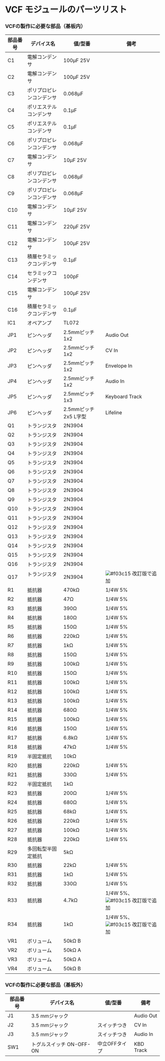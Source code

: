 # VCF モジュールのパーツリスト

### VCFの製作に必要な部品（基板内）

| 部品番号 | デバイス名        | 値/型番             | 備考             |
| ---- | ------------ | ---------------- | -------------- |
| C1   | 電解コンデンサ      | 100μF 25V        |                |
| C2   | 電解コンデンサ      | 100μF 25V        |                |
| C3   | ポリプロピレンコンデンサ | 0.068μF          |                |
| C4   | ポリエステルコンデンサ  | 0.1μF            |                |
| C5   | ポリエステルコンデンサ  | 0.1μF            |                |
| C6   | ポリプロピレンコンデンサ | 0.068μF          |                |
| C7   | 電解コンデンサ      | 10μF 25V         |                |
| C8   | ポリプロピレンコンデンサ | 0.068μF          |                |
| C9   | ポリプロピレンコンデンサ | 0.068μF          |                |
| C10  | 電解コンデンサ      | 10μF 25V         |                |
| C11  | 電解コンデンサ      | 220μF 25V        |                |
| C12  | 電解コンデンサ      | 100μF 25V        |                |
| C13  | 積層セラミックコンデンサ | 0.1μF            |                |
| C14  | セラミックコンデンサ   | 100pF            |                |
| C15  | 電解コンデンサ      | 100μF 25V        |                |
| C16  | 積層セラミックコンデンサ | 0.1μF            |                |
| IC1  | オペアンプ        | TL072            |                |
| JP1  | ピンヘッダ        | 2.5mmピッチ 1x2     | Audio Out      |
| JP2  | ピンヘッダ        | 2.5mmピッチ 1x2     | CV In          |
| JP3  | ピンヘッダ        | 2.5mmピッチ 1x2     | Envelope In    |
| JP4  | ピンヘッダ        | 2.5mmピッチ 1x2     | Audio In       |
| JP5  | ピンヘッダ        | 2.5mmピッチ 1x3     | Keyboard Track |
| JP6  | ピンヘッダ        | 2.5mmピッチ 2x5 L字型 | Lifeline       |
| Q1   | トランジスタ       | 2N3904           |                |
| Q2   | トランジスタ       | 2N3904           |                |
| Q3   | トランジスタ       | 2N3904           |                |
| Q4   | トランジスタ       | 2N3904           |                |
| Q5   | トランジスタ       | 2N3904           |                |
| Q6   | トランジスタ       | 2N3904           |                |
| Q7   | トランジスタ       | 2N3904           |                |
| Q8   | トランジスタ       | 2N3904           |                |
| Q9   | トランジスタ       | 2N3904           |                |
| Q10  | トランジスタ       | 2N3904           |                |
| Q11  | トランジスタ       | 2N3904           |                |
| Q12  | トランジスタ       | 2N3904           |                |
| Q13  | トランジスタ       | 2N3904           |                |
| Q14  | トランジスタ       | 2N3904           |                |
| Q15  | トランジスタ       | 2N3904           |                |
| Q16  | トランジスタ       | 2N3904           |                |
| Q17  | トランジスタ       | 2N3904           | ![#f03c15](https://placehold.it/15/f03c15/000000?text=+) 改訂版で追加 |
| R1   | 抵抗器          | 470kΩ            | 1/4W 5%        |
| R2   | 抵抗器          | 47Ω              | 1/4W 5%        |
| R3   | 抵抗器          | 390Ω             | 1/4W 5%        |
| R4   | 抵抗器          | 180Ω             | 1/4W 5%        |
| R5   | 抵抗器          | 150Ω             | 1/4W 5%        |
| R6   | 抵抗器          | 220kΩ            | 1/4W 5%        |
| R7   | 抵抗器          | 1kΩ              | 1/4W 5%        |
| R8   | 抵抗器          | 150Ω             | 1/4W 5%        |
| R9   | 抵抗器          | 100kΩ            | 1/4W 5%        |
| R10  | 抵抗器          | 150Ω             | 1/4W 5%        |
| R11  | 抵抗器          | 100kΩ            | 1/4W 5%        |
| R12  | 抵抗器          | 100kΩ            | 1/4W 5%        |
| R13  | 抵抗器          | 100kΩ            | 1/4W 5%        |
| R14  | 抵抗器          | 680Ω             | 1/4W 5%        |
| R15  | 抵抗器          | 100kΩ            | 1/4W 5%        |
| R16  | 抵抗器          | 150Ω             | 1/4W 5%        |
| R17  | 抵抗器          | 6.8kΩ            | 1/4W 5%        |
| R18  | 抵抗器          | 47kΩ             | 1/4W 5%        |
| R19  | 半固定抵抗        | 10kΩ             |                |
| R20  | 抵抗器          | 220kΩ            | 1/4W 5%        |
| R21  | 抵抗器          | 330Ω             | 1/4W 5%        |
| R22  | 半固定抵抗        | 1kΩ              |                |
| R23  | 抵抗器          | 200Ω             | 1/4W 5%        |
| R24  | 抵抗器          | 680Ω             | 1/4W 5%        |
| R25  | 抵抗器          | 68kΩ             | 1/4W 5%        |
| R26  | 抵抗器          | 220kΩ            | 1/4W 5%        |
| R27  | 抵抗器          | 100kΩ            | 1/4W 5%        |
| R28  | 抵抗器          | 220kΩ            | 1/4W 5%        |
| R29  | 多回転型半固定抵抗    | 5kΩ              |                |
| R30  | 抵抗器          | 22kΩ             | 1/4W 5%        |
| R31  | 抵抗器          | 1kΩ              | 1/4W 5%        |
| R32  | 抵抗器          | 330Ω             | 1/4W 5%        |
| R33  | 抵抗器          | 4.7kΩ            | 1/4W 5%、![#f03c15](https://placehold.it/15/f03c15/000000?text=+) 改訂版で追加  |
| R34  | 抵抗器          | 1kΩ              | 1/4W 5%、![#f03c15](https://placehold.it/15/f03c15/000000?text=+) 改訂版で追加  |
| VR1  | ボリューム        | 50kΩ B           |                |
| VR2  | ボリューム        | 50kΩ A           |                |
| VR3  | ボリューム        | 50kΩ A           |                |
| VR4  | ボリューム        | 50kΩ B           |                |

### VCFの製作に必要な部品（基板外）

| 部品番号 | デバイス名             | 値/型番     | 備考        |
| ---- | ----------------- | -------- | --------- |
| J1   | 3.5 mmジャック        |          | Audio Out |
| J2   | 3.5 mmジャック        | スイッチつき   | CV In     |
| J3   | 3.5 mmジャック        | スイッチつき   | Audio In  |
| SW1  | トグルスイッチ ON-OFF-ON | 中立OFFタイプ | KBD Track |
